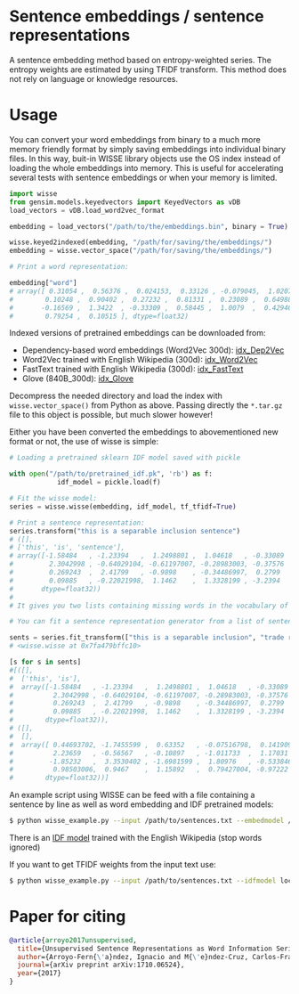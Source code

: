 # Sentence embeddings / sentence representations
A sentence embedding method based on entropy-weighted series. The entropy weights are estimated by using TFIDF transform. 
This method does not rely on language or knowledge resources.

# Usage

You can convert your word embeddings from binary to a much more memory friendly format by simply saving embeddings into individual binary files. In this way, buit-in WISSE library objects use the OS index instead of loading 
the whole embeddings into memory. This is useful for accelerating several tests with sentence embeddings or when your memory
is limited.

```python
import wisse
from gensim.models.keyedvectors import KeyedVectors as vDB
load_vectors = vDB.load_word2vec_format

embedding = load_vectors("/path/to/the/embeddings.bin", binary = True)

wisse.keyed2indexed(embedding, "/path/for/saving/the/embeddings/")
embedding = wisse.vector_space("/path/for/saving/the/embeddings/")

# Print a word representation:

embedding["word"]
# array([ 0.31054 ,  0.56376 ,  0.024153,  0.33126 , -0.079045,  1.0207  ,
#        0.10248 ,  0.90402 ,  0.27232 ,  0.81331 ,  0.23089 ,  0.64988 ,
#       -0.16569 ,  1.3422  , -0.33309 ,  0.58445 ,  1.0079  ,  0.42946 ,
#        0.79254 ,  0.10515 ], dtype=float32)

```
Indexed versions of pretrained embeddings can be downloaded from:

* Dependency-based word embeddings (Word2Vec 300d): [idx_Dep2Vec](https://mega.nz/#!CHYXjbrb!jk3gW5DaVOW4yksq-B4eGKJDQv9LSVPxmBJqM68rZHs)
* Word2Vec trained with English Wikipedia (300d): [idx_Word2Vec](https://mega.nz/#!yS4mHTDT!QF28R9jIVRnpGr3kwRYlMMqaJoT-1QMoGwNbkDmac3E)
* FastText trained with English Wikipedia (300d): [idx_FastText](https://mega.nz/#!zKBUzL7J!V2BN6hsb2_I61WbM3C8OIrSnJotFyxaqfBmapddns4Y)
* Glove (840B_300d): [idx_Glove](https://mega.nz/#!Pa4GQC7Y!ccQ9398j234ixYcqhbIqEUPj-jS-aC3HXdExMk5PyQs)

Decompress the needed directory and load the index with `wisse.vector_space()` from Python as above. Passing directly the `*.tar.gz` file to this object is possible, but much slower however!

Either you have been converted the embeddings to abovementioned new format or not, the use of wisse is simple:

```python
# Loading a pretrained sklearn IDF model saved with pickle

with open("/path/to/pretrained_idf.pk", 'rb') as f:
            idf_model = pickle.load(f)

# Fit the wisse model:
series = wisse.wisse(embedding, idf_model, tf_tfidf=True)

# Print a sentence representation:
series.transform("this is a separable inclusion sentence")
# ([],
# ['this', 'is', 'sentence'],
# array([-1.58484   , -1.23394   ,  1.2498801 ,  1.04618   , -0.33089   ,
#         2.3042998 , -0.64029104, -0.61197007, -0.28983003, -0.37576   ,
#         0.269243  ,  2.41799   , -0.9898    , -0.34486997,  0.2799    ,
#         0.09885   , -0.22021998,  1.1462    ,  1.3328199 , -3.2394    ],
#       dtype=float32))
#
# It gives you two lists containing missing words in the vocabulary of the model

# You can fit a sentence representation generator from a list of sentences:

sents = series.fit_transform(["this is a separable inclusion", "trade regarding cause"])
# <wisse.wisse at 0x7fa479bffc10>

[s for s in sents]
#[([],
#  ['this', 'is'],
#  array([-1.58484   , -1.23394   ,  1.2498801 ,  1.04618   , -0.33089   ,
#          2.3042998 , -0.64029104, -0.61197007, -0.28983003, -0.37576   ,
#          0.269243  ,  2.41799   , -0.9898    , -0.34486997,  0.2799    ,
#          0.09885   , -0.22021998,  1.1462    ,  1.3328199 , -3.2394    ],
#        dtype=float32)),
# ([],
#  [],
#  array([ 0.44693702, -1.7455599 ,  0.63352   , -0.07516798,  0.14190999,
#          2.23659   , -0.56567   , -0.10897   , -1.011733  ,  1.17031   ,
#         -1.85232   ,  3.3530402 , -1.6981599 ,  1.80976   , -0.533846  ,
#          0.98503006,  0.9467    ,  1.15892   ,  0.79427004, -0.97222   ],
#        dtype=float32))]

``` 
An example script using WISSE can be feed with a file containing a sentence by line as well as word embedding and IDF pretrained models:

```bash
$ python wisse_example.py --input /path/to/sentences.txt --embedmodel /path/to/embeddings.bin --idfmodel /path/to/pretrained_idf.pk --output test.vec
```
There is an [IDF model](https://mega.nz/#!WPx1iYwA!okha3WRVIksZJuq7cJKeKzplxuDYqOa0aq31hyMHvAo) trained with the English Wikipedia (stop words ignored)

If you want to get TFIDF weights from the input text use:

```bash
$ python wisse_example.py --input /path/to/sentences.txt --idfmodel local --embedmodel /path/to/embeddings.bin --localw binary --output test.vec
```

# Paper for citing
```bibtex
@article{arroyo2017unsupervised,
  title={Unsupervised Sentence Representations as Word Information Series: Revisiting TF--IDF},
  author={Arroyo-Fern{\'a}ndez, Ignacio and M{\'e}ndez-Cruz, Carlos-Francisco and Sierra, Gerardo and Torres-Moreno, Juan-Manuel and Sidorov, Grigori},
  journal={arXiv preprint arXiv:1710.06524},
  year={2017}
}
```
